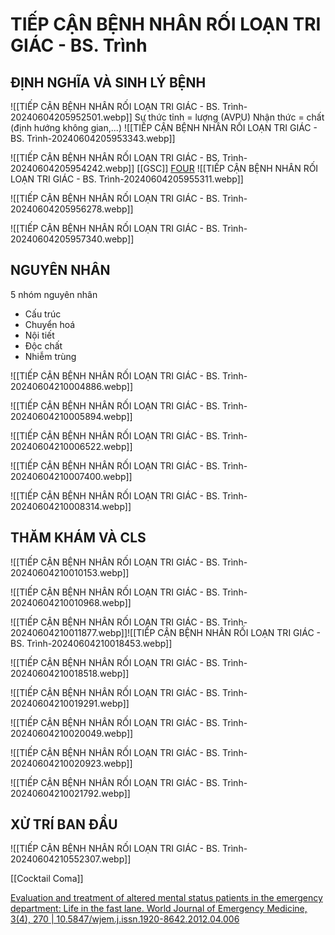 # TIẾP CẬN BỆNH NHÂN RỐI LOẠN TRI GIÁC - BS. Trình

## ĐỊNH NGHĨA VÀ SINH LÝ BỆNH

![[TIẾP CẬN BỆNH NHÂN RỐI LOẠN TRI GIÁC - BS. Trình-20240604205952501.webp]]
Sự thức tỉnh = lượng (AVPU)
Nhận thức = chất (định hướng không gian,...)
![[TIẾP CẬN BỆNH NHÂN RỐI LOẠN TRI GIÁC - BS. Trình-20240604205953343.webp]]

![[TIẾP CẬN BỆNH NHÂN RỐI LOẠN TRI GIÁC - BS. Trình-20240604205954242.webp]]
[[GSC]]
[FOUR](https://www.mdcalc.com/calc/10028/four-full-outline-unresponsiveness-score)
![[TIẾP CẬN BỆNH NHÂN RỐI LOẠN TRI GIÁC - BS. Trình-20240604205955311.webp]]

![[TIẾP CẬN BỆNH NHÂN RỐI LOẠN TRI GIÁC - BS. Trình-20240604205956278.webp]]

![[TIẾP CẬN BỆNH NHÂN RỐI LOẠN TRI GIÁC - BS. Trình-20240604205957340.webp]]
## NGUYÊN NHÂN
5 nhóm nguyên nhân
- Cấu trúc
- Chuyển hoá
- Nội tiết
- Độc chất
- Nhiễm trùng

![[TIẾP CẬN BỆNH NHÂN RỐI LOẠN TRI GIÁC - BS. Trình-20240604210004886.webp]]

![[TIẾP CẬN BỆNH NHÂN RỐI LOẠN TRI GIÁC - BS. Trình-20240604210005894.webp]]

![[TIẾP CẬN BỆNH NHÂN RỐI LOẠN TRI GIÁC - BS. Trình-20240604210006522.webp]]

![[TIẾP CẬN BỆNH NHÂN RỐI LOẠN TRI GIÁC - BS. Trình-20240604210007400.webp]]

![[TIẾP CẬN BỆNH NHÂN RỐI LOẠN TRI GIÁC - BS. Trình-20240604210008314.webp]]
## THĂM KHÁM VÀ CLS

![[TIẾP CẬN BỆNH NHÂN RỐI LOẠN TRI GIÁC - BS. Trình-20240604210010153.webp]]

![[TIẾP CẬN BỆNH NHÂN RỐI LOẠN TRI GIÁC - BS. Trình-20240604210010968.webp]]

![[TIẾP CẬN BỆNH NHÂN RỐI LOẠN TRI GIÁC - BS. Trình-20240604210011877.webp]]![[TIẾP CẬN BỆNH NHÂN RỐI LOẠN TRI GIÁC - BS. Trình-20240604210018453.webp]]

![[TIẾP CẬN BỆNH NHÂN RỐI LOẠN TRI GIÁC - BS. Trình-20240604210018518.webp]]

![[TIẾP CẬN BỆNH NHÂN RỐI LOẠN TRI GIÁC - BS. Trình-20240604210019291.webp]]

![[TIẾP CẬN BỆNH NHÂN RỐI LOẠN TRI GIÁC - BS. Trình-20240604210020049.webp]]

![[TIẾP CẬN BỆNH NHÂN RỐI LOẠN TRI GIÁC - BS. Trình-20240604210020923.webp]]

![[TIẾP CẬN BỆNH NHÂN RỐI LOẠN TRI GIÁC - BS. Trình-20240604210021792.webp]]
## XỬ TRÍ BAN ĐẦU

![[TIẾP CẬN BỆNH NHÂN RỐI LOẠN TRI GIÁC - BS. Trình-20240604210552307.webp]]

[[Cocktail Coma]]


[Evaluation and treatment of altered mental status patients in the emergency department: Life in the fast lane. World Journal of Emergency Medicine, 3(4), 270 | 10.5847/wjem.j.issn.1920-8642.2012.04.006](https://sci-hub.st/10.5847/wjem.j.issn.1920-8642.2012.04.006)
